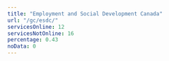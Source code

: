 ```yaml
---
title: "Employment and Social Development Canada"
url: "/gc/esdc/"
servicesOnline: 12
servicesNotOnline: 16
percentage: 0.43
noData: 0
---
```

